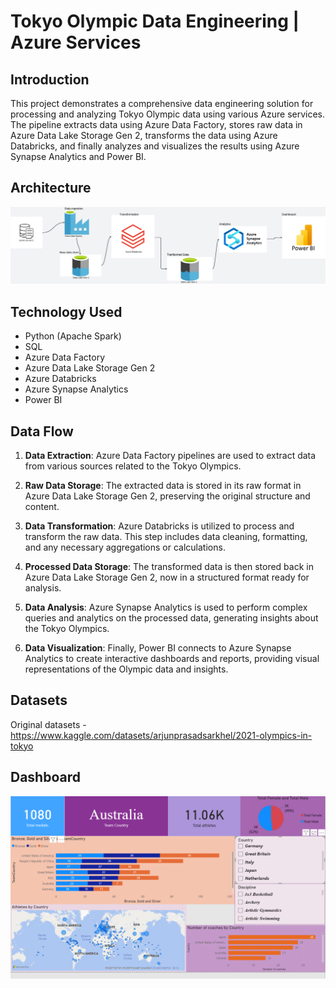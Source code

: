 # Tokyo Olympic Data Engineering | Azure Services

## Introduction

This project demonstrates a comprehensive data engineering solution for processing and analyzing Tokyo Olympic data using various Azure services. The pipeline extracts data using Azure Data Factory, stores raw data in Azure Data Lake Storage Gen 2, transforms the data using Azure Databricks, and finally analyzes and visualizes the results using Azure Synapse Analytics and Power BI.

## Architecture

![Project Architecture](Architecture.png)

## Technology Used

* Python (Apache Spark)
* SQL
* Azure Data Factory
* Azure Data Lake Storage Gen 2
* Azure Databricks
* Azure Synapse Analytics
* Power BI


## Data Flow

1. **Data Extraction**: Azure Data Factory pipelines are used to extract data from various sources related to the Tokyo Olympics.

2. **Raw Data Storage**: The extracted data is stored in its raw format in Azure Data Lake Storage Gen 2, preserving the original structure and content.

3. **Data Transformation**: Azure Databricks is utilized to process and transform the raw data. This step includes data cleaning, formatting, and any necessary aggregations or calculations.

4. **Processed Data Storage**: The transformed data is then stored back in Azure Data Lake Storage Gen 2, now in a structured format ready for analysis.

5. **Data Analysis**: Azure Synapse Analytics is used to perform complex queries and analytics on the processed data, generating insights about the Tokyo Olympics.

6. **Data Visualization**: Finally, Power BI connects to Azure Synapse Analytics to create interactive dashboards and reports, providing visual representations of the Olympic data and insights.

## Datasets
Original datasets - https://www.kaggle.com/datasets/arjunprasadsarkhel/2021-olympics-in-tokyo

## Dashboard
![Dashboard](dashboard.png)


